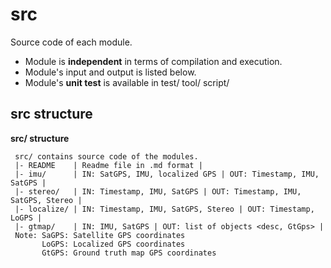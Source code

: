# src
Source code of each module.

* Module is **independent** in terms of compilation and execution.
* Module's input and output is listed below.
* Module's **unit test** is available in test/ tool/ script/

## src structure
**src/ structure**

     src/ contains source code of the modules.
     |- README    | Readme file in .md format |
     |- imu/      | IN: SatGPS, IMU, localized GPS | OUT: Timestamp, IMU, SatGPS |
     |- stereo/   | IN: Timestamp, IMU, SatGPS | OUT: Timestamp, IMU, SatGPS, Stereo |
     |- localize/ | IN: Timestamp, IMU, SatGPS, Stereo | OUT: Timestamp, LoGPS |
     |- gtmap/    | IN: IMU, SatGPS | OUT: list of objects <desc, GtGps> |
     Note: SaGPS: Satellite GPS coordinates
           LoGPS: Localized GPS coordinates
           GtGPS: Ground truth map GPS coordinates 

